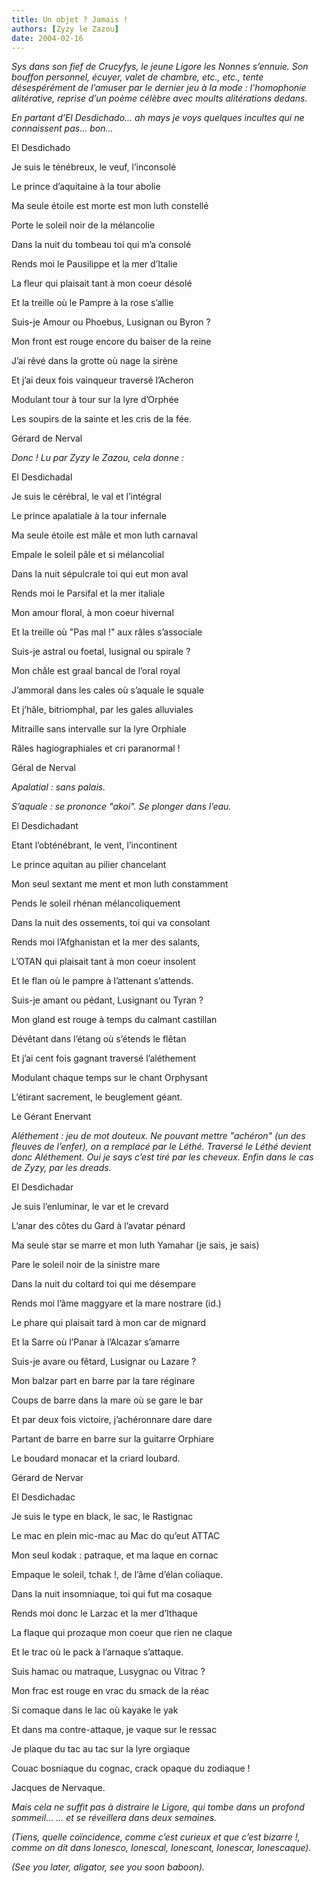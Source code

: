 ```yaml
---
title: Un objet ? Jamais !
authors: [Zyzy le Zazou]
date: 2004-02-16
---
```


_Sys dans son fief de Crucyfys, le jeune Ligore les Nonnes s’ennuie. Son bouffon personnel, écuyer, valet de chambre, etc., etc., tente désespérément de l’amuser par le dernier jeu à la mode : l’homophonie alitérative, reprise d’un poème célèbre avec moults alitérations dedans._

_En partant d’El Desdichado... ah mays je voys quelques incultes qui ne connaissent pas... bon..._

El Desdichado

Je suis le ténébreux, le veuf, l’inconsolé

Le prince d’aquitaine à la tour abolie

Ma seule étoile est morte est mon luth constellé

Porte le soleil noir de la mélancolie

Dans la nuit du tombeau toi qui m’a consolé

Rends moi le Pausilippe et la mer d’Italie

La fleur qui plaisait tant à mon coeur désolé

Et la treille où le Pampre à la rose s’allie

Suis-je Amour ou Phoebus, Lusignan ou Byron ?

Mon front est rouge encore du baiser de la reine

J’ai rêvé dans la grotte où nage la sirène

Et j’ai deux fois vainqueur traversé l’Acheron

Modulant tour à tour sur la lyre d’Orphée

Les soupirs de la sainte et les cris de la fée.

Gérard de Nerval

_Donc ! Lu par Zyzy le Zazou, cela donne :_

El Desdichadal

Je suis le cérébral, le val et l’intégral

Le prince apalatiale à la tour infernale

Ma seule étoile est mâle et mon luth carnaval

Empale le soleil pâle et si mélancolial

Dans la nuit sépulcrale toi qui eut mon aval

Rends moi le Parsifal et la mer italiale

Mon amour floral, à mon coeur hivernal

Et la treille où "Pas mal !" aux râles s’associale

Suis-je astral ou foetal, lusignal ou spirale ?

Mon châle est graal bancal de l’oral royal

J’ammoral dans les cales où s’aquale le squale

Et j’hâle, bitriomphal, par les gales alluviales

Mitraille sans intervalle sur la lyre Orphiale

Râles hagiographiales et cri paranormal !

Géral de Nerval

_Apalatial : sans palais._

_S’aquale : se prononce "akoi". Se plonger dans l’eau._

El Desdichadant

Etant l’obténébrant, le vent, l’incontinent

Le prince aquitan au pilier chancelant

Mon seul sextant me ment et mon luth constamment

Pends le soleil rhénan mélancoliquement

Dans la nuit des ossements, toi qui va consolant

Rends moi l’Afghanistan et la mer des salants,

L’OTAN qui plaisait tant à mon coeur insolent

Et le flan où le pampre à l’attenant s’attends.

Suis-je amant ou pédant, Lusignant ou Tyran ?

Mon gland est rouge à temps du calmant castillan

Dévêtant dans l’étang où s’étends le flêtan

Et j’ai cent fois gagnant traversé l’aléthement

Modulant chaque temps sur le chant Orphysant

L’étirant sacrement, le beuglement géant.

Le Gérant Enervant

_Aléthement : jeu de mot douteux. Ne pouvant mettre "achéron" (un des fleuves de l’enfer), on a remplacé par le Léthé. Traversé le Léthé devient donc Aléthement. Oui je says c’est tiré par les cheveux. Enfin dans le cas de Zyzy, par les dreads._

El Desdichadar

Je suis l’enluminar, le var et le crevard

L’anar des côtes du Gard à l’avatar pénard

Ma seule star se marre et mon luth Yamahar (je sais, je sais)

Pare le soleil noir de la sinistre mare

Dans la nuit du coltard toi qui me désempare

Rends moi l’âme maggyare et la mare nostrare (id.)

Le phare qui plaisait tard à mon car de mignard

Et la Sarre où l’Panar à l’Alcazar s’amarre

Suis-je avare ou fêtard, Lusignar ou Lazare ?

Mon balzar part en barre par la tare réginare

Coups de barre dans la mare où se gare le bar

Et par deux fois victoire, j’achéronnare dare dare

Partant de barre en barre sur la guitarre Orphiare

Le boudard monacar et la criard loubard.

Gérard de Nervar

El Desdichadac

Je suis le type en black, le sac, le Rastignac

Le mac en plein mic-mac au Mac do qu’eut ATTAC

Mon seul kodak : patraque, et ma laque en cornac

Empaque le soleil, tchak !, de l’âme d’élan coliaque.

Dans la nuit insomniaque, toi qui fut ma cosaque

Rends moi donc le Larzac et la mer d’Ithaque

La flaque qui prozaque mon coeur que rien ne claque

Et le trac où le pack à l’arnaque s’attaque.

Suis hamac ou matraque, Lusygnac ou Vitrac ?

Mon frac est rouge en vrac du smack de la réac

Si comaque dans le lac où kayake le yak

Et dans ma contre-attaque, je vaque sur le ressac

Je plaque du tac au tac sur la lyre orgiaque

Couac bosniaque du cognac, crack opaque du zodiaque !

Jacques de Nervaque.

_Mais cela ne suffit pas à distraire le Ligore, qui tombe dans un profond sommeil... ... et se réveillera dans deux semaines._

_(Tiens, quelle coïncidence, comme c’est curieux et que c’est bizarre !, comme on dit dans Ionesco, Ionescal, Ionescant, Ionescar, Ionescaque)._

_(See you later, aligator, see you soon baboon)._